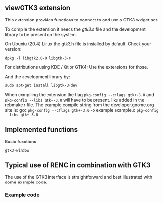 ## viewGTK3 extension

This extension provides functions to connect to and use a GTK3 widget set.

To compile the extension it needs the *gtk3.h* file and the development library to be present on the system.

On Ubuntu (20.4) Linux the gtk3.h file is installed by default. Check your version:

    dpkg -l libgtk2.0-0 libgtk-3-0

For distributions using KDE / Qt or GTK4: Use the extensions for those.

And the development library by:

    sudo apt-get install libgtk-3-dev

When compiling the extension the flag `pkg-config --cflags gtk+-3.0` and `pkg-config --libs gtk+-3.0` will have to be present, 
like added in the rebmake.r file.
The example compile string from the developer.gnome.org site is:
gcc `pkg-config --cflags gtk+-3.0` -o example example.c `pkg-config --libs gtk+-3.0`

## Implemented functions

Basic functions

    gtk3-window


## Typical use of RENC in combination with GTK3

The use of the GTK3 interface is straightforward and best illustrated with some example code.

### Example code 

